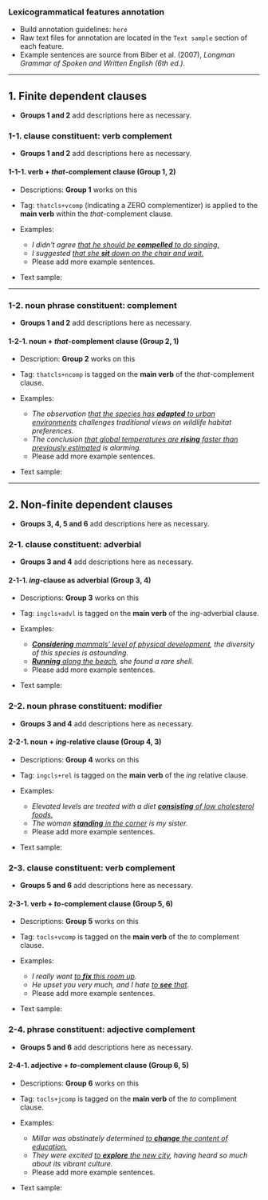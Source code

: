 ### Lexicogrammatical features annotation

- Build annotation guidelines: `here`
- Raw text files for annotation are located in the `Text sample` section of each feature.
- Example sentences are source from Biber et al. (2007), *Longman Grammar of Spoken and Written English (6th ed.)*.
-------------

## 1. Finite dependent clauses

- **Groups 1 and 2** add descriptions here as necessary.

### 1-1. clause constituent: verb complement

- **Groups 1 and 2** add descriptions here as necessary.

#### 1-1-1. verb + *that*-complement clause (Group 1, 2)

- Descriptions: **Group 1** works on this

- Tag: `thatcls+vcomp` (indicating a ZERO complementizer) is applied to the **main verb** within the *that*-complement clause.

- Examples:
	- *I didn't agree <ins>that he should be **compelled** to do singing.</ins>*
	- *I suggested <ins>that she **sit** down on the chair and wait.</ins>*
	- Please add more example sentences.
	
- Text sample:

--------

### 1-2. noun phrase constituent: complement

- **Groups 1 and 2** add descriptions here as necessary.

#### 1-2-1. noun + *that*-complement clause (Group 2, 1)

- Description: **Group 2** works on this

- Tag: `thatcls+ncomp` is tagged on the **main verb** of the *that*-complement clause.

- Examples:
	- *The observation <ins>that the species has **adapted** to urban environments</ins> challenges traditional views on wildlife habitat preferences.*
	- *The conclusion <ins>that global temperatures are **rising** faster than previously estimated</ins> is alarming.*
	- Please add more example sentences.
	
- Text sample:

---------

## 2. Non-finite dependent clauses

- **Groups 3, 4, 5 and 6** add descriptions here as necessary.

### 2-1. clause constituent: adverbial

- **Groups 3 and 4** add descriptions here as necessary.

#### 2-1-1. *ing*-clause as adverbial (Group 3, 4)

- Descriptions: **Group 3** works on this

- Tag: `ingcls+advl` is tagged on the **main verb** of the *ing*-adverbial clause.

- Examples:
	- *<ins>**Considering** mammals’ level of physical development</ins>, the diversity of this species is astounding.*
	- *<ins>**Running** along the beach</ins>, she found a rare shell.*
	- Please add more example sentences.
	   
- Text sample:

### 2-2. noun phrase constituent: modifier

- **Groups 3 and 4** add descriptions here as necessary.

#### 2-2-1. noun + *ing*-relative clause (Group 4, 3)

- Descriptions: **Group 4** works on this

- Tag: `ingcls+rel` is tagged on the **main verb** of the *ing* relative clause.

- Examples:
	- *Elevated levels are treated with a diet <ins>**consisting** of low cholesterol foods.</ins>*
	- *The woman <ins>**standing** in the corner</ins> is my sister.*
	- Please add more example sentences.

- Text sample:

### 2-3. clause constituent: verb complement

- **Groups 5 and 6** add descriptions here as necessary.

#### 2-3-1. verb + *to*-complement clause (Group 5, 6)

- Descriptions: **Group 5** works on this

- Tag: `tocls+vcomp` is tagged on the **main verb** of the *to* complement clause.

- Examples:
	- *I really want <ins>to **fix** this room up</ins>.*
	- *He upset you very much, and I hate <ins>to **see** that</ins>.*
	- Please add more example sentences.
	
- Text sample:

### 2-4. phrase constituent: adjective complement

- **Groups 5 and 6** add descriptions here as necessary.

#### 2-4-1. adjective + *to*-complement clause (Group 6, 5)

- Descriptions: **Group 6** works on this

- Tag: `tocls+jcomp` is tagged on the **main verb** of the *to* compliment clause.

- Examples: 
	- *Millar was obstinately determined <ins>to **change** the content of education.</ins>*
	- *They were excited <ins>to **explore** the new city</ins>, having heard so much about its vibrant culture.*
	- Please add more example sentences.
	
- Text sample:
